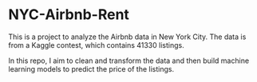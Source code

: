 # NYC-Airbnb-Rent
This is a project to analyze the Airbnb data in New York City. The data is from a Kaggle contest, which contains 41330 listings.

In this repo, I aim to clean and transform the data and then build machine learning models to predict the price of the listings.